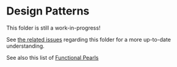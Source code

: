 # Design Patterns

This folder is still a work-in-progress!

See [the related issues](https://github.com/JordanMartinez/purescript-jordans-reference/issues?q=is%3Aissue+is%3Aopen+label%3ADesign-Patterns) regarding this folder for a more up-to-date understanding.

See also this list of [Functional Pearls](https://wiki.haskell.org/Research_papers/Functional_pearls)

